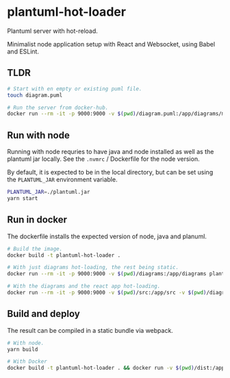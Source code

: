 # plantuml-hot-loader

Plantuml server with hot-reload.

Minimalist node application setup with React and Websocket, using Babel and ESLint.

## TLDR

```sh
# Start with en empty or existing puml file.
touch diagram.puml

# Run the server from docker-hub.
docker run --rm -it -p 9000:9000 -v $(pwd)/diagram.puml:/app/diagrams/main.puml creack/plantuml-hot-loader
```

## Run with node

Running with node requries to have java and node installed as well as the plantuml jar locally.
See the `.nvmrc` / Dockerfile for the node version.

By default, it is expected to be in the local directory, but can be set using the `PLANTUML_JAR` environment variable.

```sh
PLANTUML_JAR=./plantuml.jar
yarn start
```

## Run in docker

The dockerfile installs the expected version of node, java and planuml.

```sh
# Build the image.
docker build -t plantuml-hot-loader .

# With just diagrams hot-loading, the rest being static.
docker run --rm -it -p 9000:9000 -v $(pwd)/diagrams:/app/diagrams plantuml-hot-loader

# With the diagrams and the react app hot-loading.
docker run --rm -it -p 9000:9000 -v $(pwd)/src:/app/src -v $(pwd)/diagrams:/app/diagrams plantuml-hot-loader
```

## Build and deploy

The result can be compiled in a static bundle via webpack.

```sh
# With node.
yarn build

# With Docker
docker build -t plantuml-hot-loader . && docker run -v $(pwd)/dist:/app/dist plantuml-hot-loader yarn build
```
